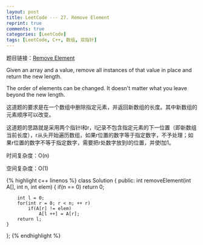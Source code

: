 ```yaml
---
layout: post
title: LeetCode --- 27. Remove Element
reprint: true
comments: true
categories: [LeetCode]
tags: [LeetCode, C++, 数组, 双指针]
---
```



题目链接：[Remove Element](https://oj.leetcode.com/problems/remove-element/ ) 

Given an array and a value, remove all instances of that value in place and return the new length. 

The order of elements can be changed. It doesn't matter what you leave beyond the new length. 

这道题的要求是在一个数组中删除指定元素，并返回新数组的长度。其中新数组的元素顺序可以改变。

这道题的思路就是采用两个指针l和r，l记录不包含指定元素的下一位置（即新数组当前长度），r从头开始遍历数组，如果r位置的数字等于指定数字，不予处理；如果r位置的数字不等于指定数字，需要把r处数字放到l的位置，并使l加1。

时间复杂度：O(n)

空间复杂度：O(1)

{% highlight c++ linenos %}
class Solution
{
public:
    int removeElement(int A[], int n, int elem)
    {
        if(n == 0)
            return 0;
        
        int l = 0;
        for(int r = 0; r < n; ++ r)
            if(A[r] != elem)
                A[l ++] = A[r];
        return l;
    }
};
{% endhighlight %}
